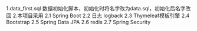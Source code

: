1.data_first.sql
数据初始化脚本，初始化时将名字改为data.sql，初始化后名字改回
2.本项目采用
2.1 Spring Boot
2.2 日志 logback
2.3 Thymeleaf模板引擎
2.4 Bootstrap
2.5 Spring Data JPA
2.6 redis
2.7 Spring Security